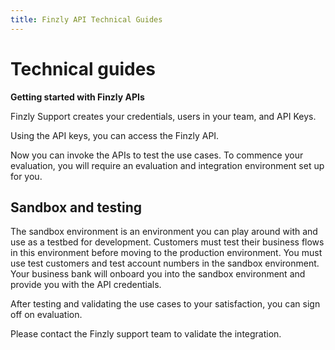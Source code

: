 ```yaml
---
title: Finzly API Technical Guides 
---
```


# **Technical guides**

**Getting started with Finzly APIs**

Finzly Support creates your credentials, users in your team, and API Keys.

Using the API keys, you can access the Finzly API.

Now you can invoke the APIs to test the use cases. To commence your evaluation, you will require an evaluation and integration environment set up for you.

## **Sandbox and testing**
The sandbox environment is an environment you can play around with and use as a testbed for development. Customers must test their business flows in this environment before moving to the production environment. You must use test customers and test account numbers in the sandbox environment. Your business bank will onboard you into the sandbox environment and provide you with the API credentials.

After testing and validating the use cases to your satisfaction, you can sign off on evaluation.

Please contact the Finzly support team to validate the integration.
